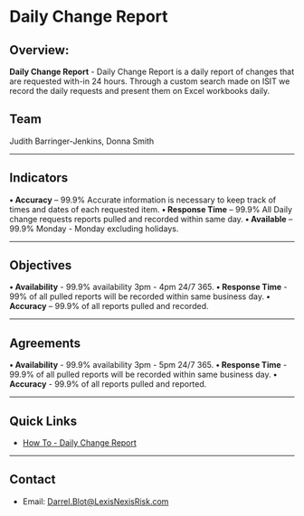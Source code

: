 # Daily Change Report
## Overview: 
**Daily Change Report** - Daily Change Report is a daily report of changes that are requested with-in 24 hours. Through a custom search made on ISIT we record the daily requests and present them on Excel workbooks daily. 

## Team 

Judith Barringer-Jenkins, Donna Smith
______________________________________________

## Indicators

**• Accuracy** – 99.9% Accurate information is necessary to keep track of times and dates of each requested item.
**• Response Time** – 99.9% All Daily change requests reports pulled and recorded within same day. 
**• Available** – 99.9% Monday - Monday excluding holidays.

_______________________________________________

## Objectives

**•	Availability** - 99.9% availability 3pm - 4pm 24/7 365.
**•	Response Time** - 99% of all pulled reports will be recorded within same business day.
**•	Accuracy** – 99.9% of all reports pulled and recorded.

________________________________________________

## Agreements

**• Availability** - 99.9% availability 3pm - 5pm 24/7 365.
**• Response Time** - 99.9% of all pulled reports will be recorded within same business day.
**• Accuracy** - 99.9% of all reports pulled and reported.

_________________________________________________

## Quick Links
- [How To - Daily Change Report](https://confluence.rsi.lexisnexis.com/display/NW/How+to+-+Daily+Change+Report+M-F+15%3A00)

___________________________________________________

## Contact
- Email: Darrel.Blot@LexisNexisRisk.com
